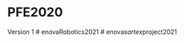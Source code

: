 # PFE2020
Version 1
#   e n o v a R o b o t i c s 2 0 2 1  
 #   e n o v a _ s a r t e x _ p r o j e c t 2 0 2 1  
 